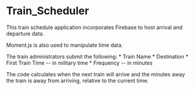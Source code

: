# Train_Scheduler

This train schedule application incorporates Firebase to host arrival and departure data.

Moment.js is also used to manipulate time data.

The train administrators submit the following:
    *   Train Name
    *   Destination
    *   First Train Time -- in military time
    *   Frequency -- in minutes

The code calculates when the next train will arrive and the minutes away the train is
away from arriving, relative to the current time.
